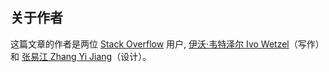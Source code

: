 ﻿## 关于作者

这篇文章的作者是两位 [Stack Overflow][1] 用户, [伊沃·韦特泽尔 Ivo Wetzel][2]（写作） 和 [张易江 Zhang Yi Jiang][3]（设计）。

[1]: http://stackoverflow.com/
[2]: http://stackoverflow.com/users/170224/ivo-wetzel
[3]: http://stackoverflow.com/users/313758/yi-jiang
